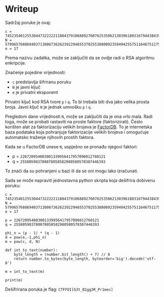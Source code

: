 # Writeup

Sadržaj poruke je ovaj:
```
c = 7452354012553044732222211804379106889276076253506213039618031679443843953406
N = 57996576886940371380673626239229465537025538800923594942557511646751175693553
e = 17
```

Prema nazivu zadatka, može se zaključiti da se ovdje radi o RSA algoritmu enkripcije.

Značenje pojedine vrijednosti:
 - ```c``` predstavlja šifriranu poruku
 - ```N``` je javni ključ
 - ```e``` je privatni eksponent

Privatni ključ kod RSA tvore ```p``` i ```q```. 
To bi trebala biti dva jako velika prosta broja.
Javni ključ ```N``` je jednak umnošku ```p``` i ```q```.

Pregledom dane vrijednosti ```N```, može se zaključiti da je ona vrlo mala.
Radi toga, može se probati rastaviti na proste faktore (faktorizirati).
Često korišten alat za faktorizaciju velikih brojeva je [FactorDB](https://factordb.com).
To je internetska baza podataka koja pohranjuje faktorizacije velikih brojeva i omogućuje automatsko traženje njihovih prostih faktora.


Kada se u FactorDB unese ```N```, uspješno se pronađu njegovi faktori:
 - p = ```226720954803001339956417957096012760121```
 - q = ```255805983780078058582980500570307446393```

To znači da su pohranjeni u bazi ili da se oni mogu lako izračunati.

Sada se može napraviti jednostavna python skripta koja dešifrira dobivenu poruku:

```
c = 7452354012553044732222211804379106889276076253506213039618031679443843953406
N = 57996576886940371380673626239229465537025538800923594942557511646751175693553
e = 17

p = 226720954803001339956417957096012760121
q = 255805983780078058582980500570307446393

phi_n = (p - 1) * (q - 1)
d = pow(e,-1,phi_n)
m = pow(c, d, N)

def int_to_text(number):
    byte_length = (number.bit_length() + 7) // 8
    return number.to_bytes(byte_length, byteorder='big').decode('utf-8')
    
m = int_to_text(m)

print(m)

```

Dešifrirana poruka je flag: ```CTFFOI[G3t_B1gg3R_Pr1mes]```
